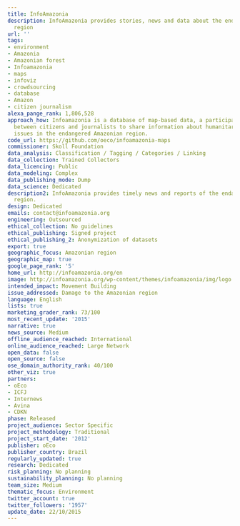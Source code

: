 ```yaml
---
title: InfoAmazonia
description: InfoAmazonia provides stories, news and data about the endangered Amazon
  region
url: ''
tags:
- environment
- Amazonia
- Amazonian forest
- Infoamazonia
- maps
- infoviz
- crowdsourcing
- database
- Amazon
- citizen journalism
alexa_pange_rank: 1,806,528
approach_how: Infoamazonia is a database of map-based data, a participatory project
  between citizens and journalists to share information about humanitarian and environmental
  issues in the endangered Amazonian region.
code_url: https://github.com/oeco/infoamazonia-maps
commissioner: Skoll Foundation
data_analysis: Classification / Tagging / Categories / Linking
data_collection: Trained Collectors
data_licencing: Public
data_modeling: Complex
data_publishing_mode: Dump
data_science: Dedicated
description2: InfoAmazonia provides timely news and reports of the endangered Amazon
  region.
design: Dedicated
emails: contact@infoamazonia.org
engineering: Outsourced
ethical_collection: No guidelines
ethical_publishing: Signed project
ethical_publishing_2: Anonymization of datasets
export: true
geographic_focus: Amazonian region
geographic_map: true
google_page_rank: '5'
home_url: http://infoamazonia.org/en
image: http://infoamazonia.org/wp-content/themes/infoamazonia/img/logo.png
intended_impact: Movement Building
issue_addressed: Damage to the Amazonian region
language: English
lists: true
marketing_grader_rank: 73/100
most_recent_update: '2015'
narrative: true
news_source: Medium
offline_audience_reached: International
online_audience_reached: Large Network
open_data: false
open_source: false
ose_domain_authority_rank: 40/100
other_viz: true
partners:
- oEco
- ICFJ
- Internews
- Avina
- CDKN
phase: Released
project_audience: Sector Specific
project_methodology: Traditional
project_start_date: '2012'
publisher: oEco
publisher_country: Brazil
regularly_updated: true
research: Dedicated
risk_planning: No planning
sustainability_planning: No planning
team_size: Medium
thematic_focus: Environment
twitter_account: true
twitter_followers: '1957'
update_date: 22/10/2015
---
```

